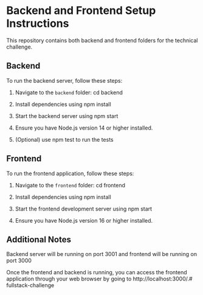 # Backend and Frontend Setup Instructions

This repository contains both backend and frontend folders for the technical challenge.

## Backend

To run the backend server, follow these steps:

1. Navigate to the `backend` folder: cd backend

2. Install dependencies using npm install

3. Start the backend server using npm start

4. Ensure you have Node.js version 14 or higher installed.

5. (Optional) use npm test to run the tests

## Frontend

To run the frontend application, follow these steps:

1. Navigate to the `frontend` folder: cd frontend

2. Install dependencies using npm install

3. Start the frontend development server using npm start

4. Ensure you have Node.js version 16 or higher installed.

## Additional Notes

Backend server will be running on port 3001 and frontend will be running on port 3000

Once the frontend and backend is running, you can access the frontend application through your web browser by going to http://localhost:3000/.#   f u l l s t a c k - c h a l l e n g e  
 